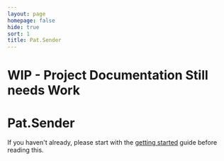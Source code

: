 ```yaml
---
layout: page
homepage: false
hide: true
sort: 1
title: Pat.Sender
---
```


# WIP - Project Documentation Still needs Work
# Pat.Sender

If you haven't already, please start with the [getting started](getting-started.html) guide before reading this.

